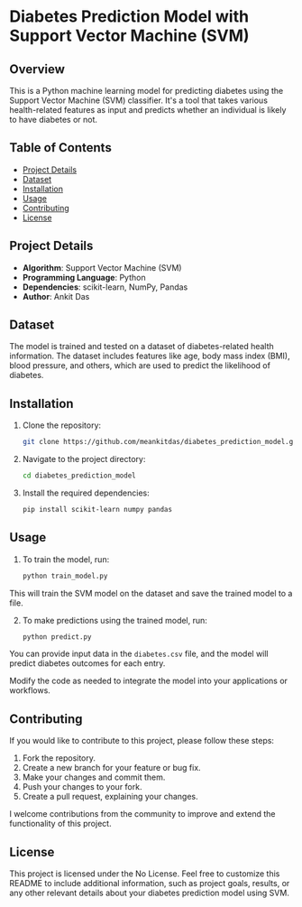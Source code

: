 # Diabetes Prediction Model with Support Vector Machine (SVM)

## Overview

This is a Python machine learning model for predicting diabetes using the Support Vector Machine (SVM) classifier. It's a tool that takes various health-related features as input and predicts whether an individual is likely to have diabetes or not.

## Table of Contents

- [Project Details](#project-details)
- [Dataset](#dataset)
- [Installation](#installation)
- [Usage](#usage)
- [Contributing](#contributing)
- [License](#license)

## Project Details

- **Algorithm**: Support Vector Machine (SVM)
- **Programming Language**: Python
- **Dependencies**: scikit-learn, NumPy, Pandas
- **Author**: Ankit Das


## Dataset

The model is trained and tested on a dataset of diabetes-related health information. The dataset includes features like age, body mass index (BMI), blood pressure, and others, which are used to predict the likelihood of diabetes.


## Installation

1. Clone the repository:

   ```bash
   git clone https://github.com/meankitdas/diabetes_prediction_model.git

2. Navigate to the project directory:

   ```bash
   cd diabetes_prediction_model

3. Install the required dependencies:

   ```bash
   pip install scikit-learn numpy pandas

## Usage

1. To train the model, run:

   ```bash
   python train_model.py
   
This will train the SVM model on the dataset and save the trained model to a file.

2. To make predictions using the trained model, run:

   ```bash
   python predict.py

You can provide input data in the `diabetes.csv` file, and the model will predict diabetes outcomes for each entry.

Modify the code as needed to integrate the model into your applications or workflows.

## Contributing

If you would like to contribute to this project, please follow these steps:
 1. Fork the repository.
 2. Create a new branch for your feature or bug fix.
 3. Make your changes and commit them.
 4. Push your changes to your fork.
 5. Create a pull request, explaining your changes.

I welcome contributions from the community to improve and extend the functionality of this project.

## License
This project is licensed under the No License. Feel free to customize this README to include additional information, such as project goals, results, or any other relevant details about your diabetes prediction model using SVM.
